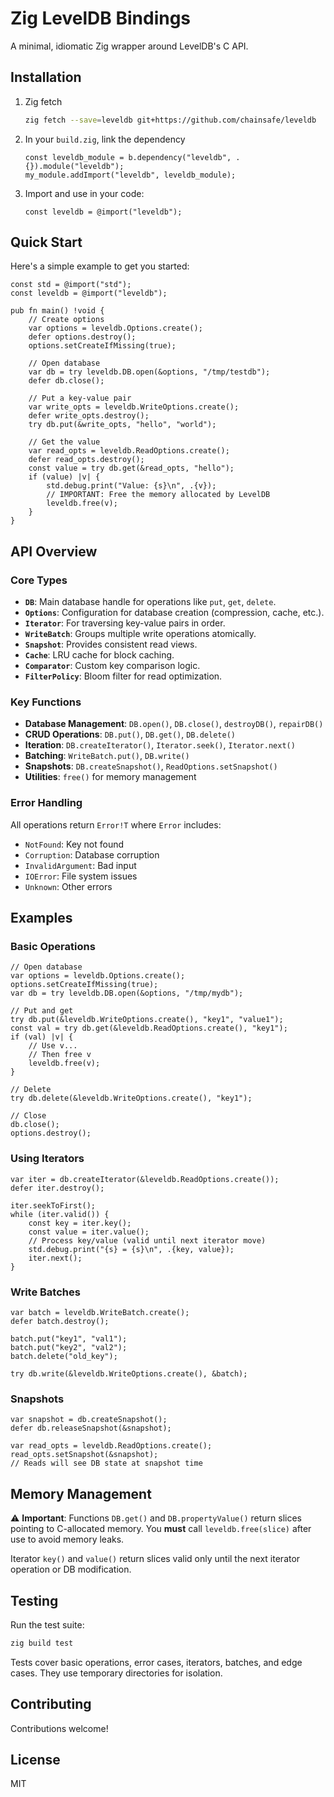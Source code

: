 # Zig LevelDB Bindings

A minimal, idiomatic Zig wrapper around LevelDB's C API.

## Installation

1. Zig fetch
   ```bash
   zig fetch --save=leveldb git+https://github.com/chainsafe/leveldb
   ```

2. In your `build.zig`, link the dependency
   ```zig
   const leveldb_module = b.dependency("leveldb", .{}).module("leveldb");
   my_module.addImport("leveldb", leveldb_module);
   ```

3. Import and use in your code:
   ```zig
   const leveldb = @import("leveldb");
   ```

## Quick Start

Here's a simple example to get you started:

```zig
const std = @import("std");
const leveldb = @import("leveldb");

pub fn main() !void {
    // Create options
    var options = leveldb.Options.create();
    defer options.destroy();
    options.setCreateIfMissing(true);

    // Open database
    var db = try leveldb.DB.open(&options, "/tmp/testdb");
    defer db.close();

    // Put a key-value pair
    var write_opts = leveldb.WriteOptions.create();
    defer write_opts.destroy();
    try db.put(&write_opts, "hello", "world");

    // Get the value
    var read_opts = leveldb.ReadOptions.create();
    defer read_opts.destroy();
    const value = try db.get(&read_opts, "hello");
    if (value) |v| {
        std.debug.print("Value: {s}\n", .{v});
        // IMPORTANT: Free the memory allocated by LevelDB
        leveldb.free(v);
    }
}
```

## API Overview

### Core Types

- **`DB`**: Main database handle for operations like `put`, `get`, `delete`.
- **`Options`**: Configuration for database creation (compression, cache, etc.).
- **`Iterator`**: For traversing key-value pairs in order.
- **`WriteBatch`**: Groups multiple write operations atomically.
- **`Snapshot`**: Provides consistent read views.
- **`Cache`**: LRU cache for block caching.
- **`Comparator`**: Custom key comparison logic.
- **`FilterPolicy`**: Bloom filter for read optimization.

### Key Functions

- **Database Management**: `DB.open()`, `DB.close()`, `destroyDB()`, `repairDB()`
- **CRUD Operations**: `DB.put()`, `DB.get()`, `DB.delete()`
- **Iteration**: `DB.createIterator()`, `Iterator.seek()`, `Iterator.next()`
- **Batching**: `WriteBatch.put()`, `DB.write()`
- **Snapshots**: `DB.createSnapshot()`, `ReadOptions.setSnapshot()`
- **Utilities**: `free()` for memory management

### Error Handling

All operations return `Error!T` where `Error` includes:
- `NotFound`: Key not found
- `Corruption`: Database corruption
- `InvalidArgument`: Bad input
- `IOError`: File system issues
- `Unknown`: Other errors

## Examples

### Basic Operations

```zig
// Open database
var options = leveldb.Options.create();
options.setCreateIfMissing(true);
var db = try leveldb.DB.open(&options, "/tmp/mydb");

// Put and get
try db.put(&leveldb.WriteOptions.create(), "key1", "value1");
const val = try db.get(&leveldb.ReadOptions.create(), "key1");
if (val) |v| {
    // Use v...
    // Then free v
    leveldb.free(v);
}

// Delete
try db.delete(&leveldb.WriteOptions.create(), "key1");

// Close
db.close();
options.destroy();
```

### Using Iterators

```zig
var iter = db.createIterator(&leveldb.ReadOptions.create());
defer iter.destroy();

iter.seekToFirst();
while (iter.valid()) {
    const key = iter.key();
    const value = iter.value();
    // Process key/value (valid until next iterator move)
    std.debug.print("{s} = {s}\n", .{key, value});
    iter.next();
}
```

### Write Batches

```zig
var batch = leveldb.WriteBatch.create();
defer batch.destroy();

batch.put("key1", "val1");
batch.put("key2", "val2");
batch.delete("old_key");

try db.write(&leveldb.WriteOptions.create(), &batch);
```

### Snapshots

```zig
var snapshot = db.createSnapshot();
defer db.releaseSnapshot(&snapshot);

var read_opts = leveldb.ReadOptions.create();
read_opts.setSnapshot(&snapshot);
// Reads will see DB state at snapshot time
```

## Memory Management

⚠️ **Important**: Functions `DB.get()` and `DB.propertyValue()` return slices pointing to C-allocated memory. You **must** call `leveldb.free(slice)` after use to avoid memory leaks.

Iterator `key()` and `value()` return slices valid only until the next iterator operation or DB modification.

## Testing

Run the test suite:

```bash
zig build test
```

Tests cover basic operations, error cases, iterators, batches, and edge cases. They use temporary directories for isolation.

## Contributing

Contributions welcome!

## License

MIT